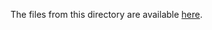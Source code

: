 The files from this directory are available [here](https://wutwaw-my.sharepoint.com/:u:/g/personal/01151435_pw_edu_pl/EQwDD55QWmlAjYj_zDOu8q8BrY2N482o-hho25f3U0YWlw?e=j58C9n).

